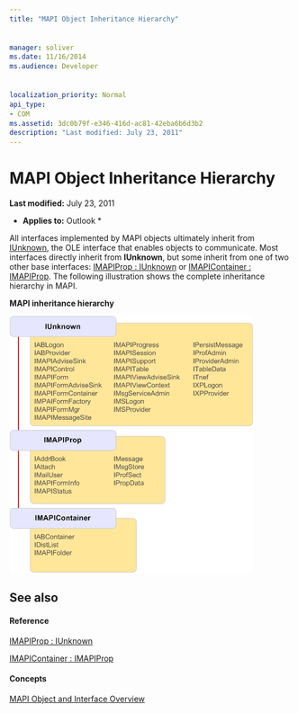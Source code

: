 ```yaml
---
title: "MAPI Object Inheritance Hierarchy"
 
 
manager: soliver
ms.date: 11/16/2014
ms.audience: Developer
 
 
localization_priority: Normal
api_type:
- COM
ms.assetid: 3dc0b79f-e346-416d-ac81-42eba6b6d3b2
description: "Last modified: July 23, 2011"
---
```


# MAPI Object Inheritance Hierarchy

 **Last modified:** July 23, 2011 
  
 * **Applies to:** Outlook * 
  
All interfaces implemented by MAPI objects ultimately inherit from [IUnknown](http://msdn.microsoft.com/library/33f1d79a-33fc-4ce5-a372-e08bda378332%28Office.15%29.aspx), the OLE interface that enables objects to communicate. Most interfaces directly inherit from **IUnknown**, but some inherit from one of two other base interfaces: [IMAPIProp : IUnknown](imapipropiunknown.md) or [IMAPIContainer : IMAPIProp](imapicontainerimapiprop.md). The following illustration shows the complete inheritance hierarchy in MAPI.
  
 **MAPI inheritance hierarchy**
  
![MAPI inheritance hierarchy](media/amapi_06.gif)
  
## See also

#### Reference

[IMAPIProp : IUnknown](imapipropiunknown.md)
  
[IMAPIContainer : IMAPIProp](imapicontainerimapiprop.md)
#### Concepts

[MAPI Object and Interface Overview](mapi-object-and-interface-overview.md)

